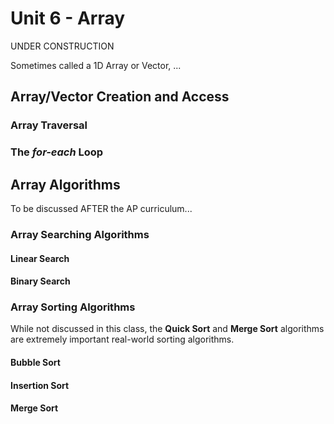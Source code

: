 # Unit 6 - Array
UNDER CONSTRUCTION

Sometimes called a 1D Array or Vector, ...


## Array/Vector Creation and Access


### Array Traversal


### The *for-each* Loop


## Array Algorithms
To be discussed AFTER the AP curriculum...

### Array Searching Algorithms

#### Linear Search



#### Binary Search




### Array Sorting Algorithms

While not discussed in this class, the **Quick Sort** and **Merge Sort** algorithms are extremely important real-world sorting algorithms.

#### Bubble Sort


#### Insertion Sort


#### Merge Sort
